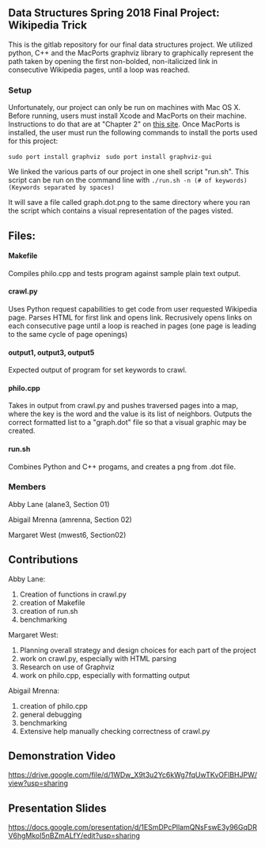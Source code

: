 ## Data Structures Spring 2018 Final Project: Wikipedia Trick

This is the gitlab repository for our final data structures project. 
We utilized python, C++ and the MacPorts graphviz library to graphically represent the path 
taken by opening the first non-bolded, non-italicized link in consecutive 
Wikipedia pages, until a loop was reached. 

### Setup 

Unfortunately, our project can only be run on machines with Mac OS X. Before running, users must install Xcode and MacPorts on their machine. Instructions to do that are at "Chapter 2" on [this site](https://guide.macports.org/#installing.xcode). Once MacPorts is installed, the user must run the following commands to install the ports used for this project: 

`sudo port install graphviz `
`sudo port install graphviz-gui `

We linked the various parts of our project in one shell script "run.sh". This script can be run on the command line with `./run.sh -n (# of keywords) (Keywords separated by spaces) `

It will save a file called graph.dot.png to the same directory where you ran the script which contains a visual representation of the pages visted. 

## Files: 

#### Makefile
Compiles philo.cpp and tests program against sample plain text output. 

#### crawl.py
Uses Python request capabilities to get code from user requested Wikipedia page. Parses HTML for first link and opens link. Recrusively opens links on each consecutive page until a loop is reached in pages (one page is leading to the same cycle of page openings) 

#### output1, output3, output5
Expected output of program for set keywords to crawl. 

#### philo.cpp
Takes in output from crawl.py and pushes traversed pages into a map, where the key is the word and the value is its list of neighbors. Outputs the correct formatted list to a "graph.dot" file so that a visual graphic may be created.  

#### run.sh
Combines Python and C++ progams, and creates a png from .dot file. 

### Members
Abby Lane (alane3, Section 01)

Abigail Mrenna (amrenna, Section 02)

Margaret West (mwest6, Section02)

## Contributions

Abby Lane:
1. Creation of functions in crawl.py
2. creation of Makefile 
3. creation of run.sh
4. benchmarking

Margaret West:
1. Planning overall strategy and design choices for each part of the project  
1. work on crawl.py, especially with HTML parsing 
2. Research on use of Graphviz 
3. work on philo.cpp, especially with formatting output

Abigail Mrenna:

1. creation of philo.cpp 
2. general debugging 
3. benchmarking 
4. Extensive help manually checking correctness of crawl.py 


## Demonstration Video 
https://drive.google.com/file/d/1WDw_X9t3u2Yc6kWg7fqUwTKvOFlBHJPW/view?usp=sharing

## Presentation Slides
https://docs.google.com/presentation/d/1ESmDPcPllamQNsFswE3y96GqDRV6hgMkoI5nBZmALfY/edit?usp=sharing
